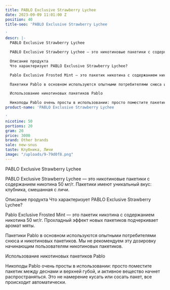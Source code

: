 ```yaml
---
title: PABLO Exclusive Strawberry Lychee
date: 2023-09-09 11:01:00 Z
position: 40
title-seo: 'PABLO Exclusive Strawberry Lychee

'
descr: |-
  PABLO Exclusive Strawberry Lychee

  PABLO Exclusive Strawberry Lychee — это никотиновые пакетики с содержанием никотина 50 мг/г. Пакетики имеют уникальный вкус: клубника, смешанная с личи.

  Описание продукта
  Что характеризует PABLO Exclusive Strawberry Lychee?

  Pablo Exclusive Frosted Mint — это пакетик никотина с содержанием никотина 50 мг/г. Прохладный эффект новых пакетиков подчеркивает аромат мяты.

  Пакетики Pablo в основном используются опытными потребителями снюса и никотиновых пакетиков. Мы не рекомендуем эту дозировку начинающим пользователям никотиновых пакетиков.

  Использование никотиновых пакетиков Pablo

  Никоподы Pablo очень просты в использовании: просто поместите пакетик между деснами и верхней губой, и активное вещество начнет распространяться. Это не намерение кусать или сосать пакет, все происходит автоматически.
product-name: 'PABLO Exclusive Strawberry Lychee

'
nicotine: 50
portions: 20
gram: 20
price: 3000
brand: Other brands
sale: new-snus
taste: Клубника, Личи
image: "/uploads/9-79d0f8.png"
---
```


PABLO Exclusive Strawberry Lychee

PABLO Exclusive Strawberry Lychee — это никотиновые пакетики с содержанием никотина 50 мг/г. Пакетики имеют уникальный вкус: клубника, смешанная с личи.

Описание продукта
Что характеризует PABLO Exclusive Strawberry Lychee?

Pablo Exclusive Frosted Mint — это пакетик никотина с содержанием никотина 50 мг/г. Прохладный эффект новых пакетиков подчеркивает аромат мяты.

Пакетики Pablo в основном используются опытными потребителями снюса и никотиновых пакетиков. Мы не рекомендуем эту дозировку начинающим пользователям никотиновых пакетиков.

Использование никотиновых пакетиков Pablo

Никоподы Pablo очень просты в использовании: просто поместите пакетик между деснами и верхней губой, и активное вещество начнет распространяться. Это не намерение кусать или сосать пакет, все происходит автоматически.